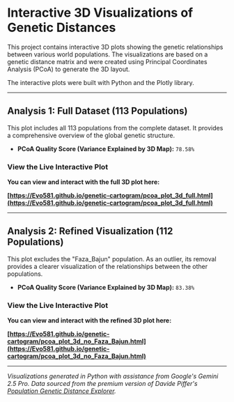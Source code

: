 # Interactive 3D Visualizations of Genetic Distances

This project contains interactive 3D plots showing the genetic relationships between various world populations. The visualizations are based on a genetic distance matrix and were created using Principal Coordinates Analysis (PCoA) to generate the 3D layout.

The interactive plots were built with Python and the Plotly library.

---

## Analysis 1: Full Dataset (113 Populations)

This plot includes all 113 populations from the complete dataset. It provides a comprehensive overview of the global genetic structure.

*   **PCoA Quality Score (Variance Explained by 3D Map):** `78.58%`

### View the Live Interactive Plot

**You can view and interact with the full 3D plot here:**

**[https://Evo581.github.io/genetic-cartogram/pcoa_plot_3d_full.html](https://Evo581.github.io/genetic-cartogram/pcoa_plot_3d_full.html)**

---

## Analysis 2: Refined Visualization (112 Populations)

This plot excludes the "Faza_Bajun" population. As an outlier, its removal provides a clearer visualization of the relationships between the other populations.

*   **PCoA Quality Score (Variance Explained by 3D Map):** `83.38%`

### View the Live Interactive Plot

**You can view and interact with the refined 3D plot here:**

**[https://Evo581.github.io/genetic-cartogram/pcoa_plot_3d_no_Faza_Bajun.html](https://Evo581.github.io/genetic-cartogram/pcoa_plot_3d_no_Faza_Bajun.html)**

---
*Visualizations generated in Python with assistance from Google's Gemini 2.5 Pro. Data sourced from the premium version of Davide Piffer's [Population Genetic Distance Explorer](https://pifferpilfer.substack.com/p/new-population-genetic-distance-explorer).*

